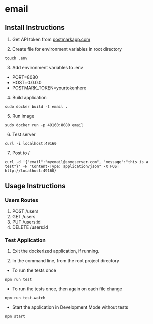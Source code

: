 # email

## Install Instructions

1. Get API token from [postmarkapp.com](https://postmarkapp.com)

2. Create file for environment variables in root directory
```
touch .env
```

3. Add environment variables to .env
  * PORT=8080
  * HOST=0.0.0.0
  * POSTMARK_TOKEN=yourtokenhere

4. Build application
```
sudo docker build -t email .
```

5. Run image
```
sudo docker run -p 49160:8080 email
```

6. Test server
```
curl -i localhost:49160
```

7. Post to /
```
curl -d '{"email":"myemail@someserver.com", "message":"this is a test"}' -H "Content-Type: application/json" -X POST http://localhost:49160/
```

## Usage Instructions

### Users Routes
1. POST /users
2. GET /users
3. PUT /users:id
4. DELETE /users:id

### Test Application

1. Exit the dockerized application, if running.

2. In the command line, from the root project directory

  + To run the tests once

  ```
  npm run test
  ```

  + To run the tests once, then again on each file change

  ```
  npm run test-watch
  ```

  + Start the application in Development Mode without tests
  ```
  npm start
  ```
